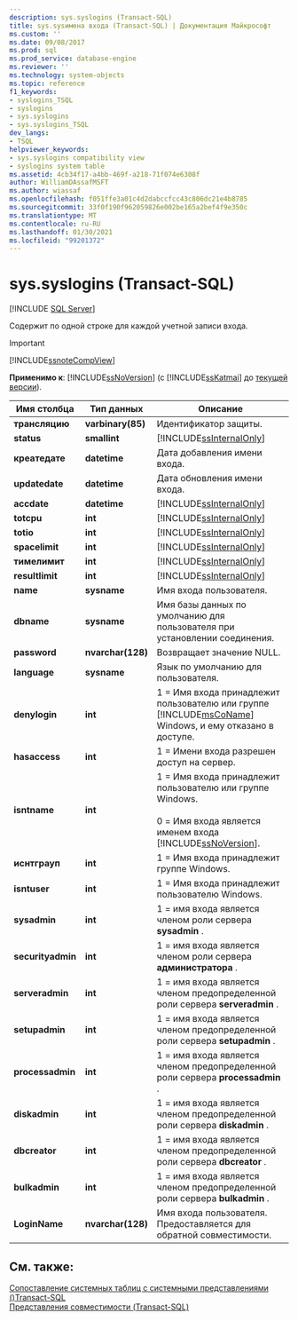 ```yaml
---
description: sys.syslogins (Transact-SQL)
title: sys.sysимена входа (Transact-SQL) | Документация Майкрософт
ms.custom: ''
ms.date: 09/08/2017
ms.prod: sql
ms.prod_service: database-engine
ms.reviewer: ''
ms.technology: system-objects
ms.topic: reference
f1_keywords:
- syslogins_TSQL
- syslogins
- sys.syslogins
- sys.syslogins_TSQL
dev_langs:
- TSQL
helpviewer_keywords:
- sys.syslogins compatibility view
- syslogins system table
ms.assetid: 4cb34f17-a4bb-469f-a218-71f074e6308f
author: WilliamDAssafMSFT
ms.author: wiassaf
ms.openlocfilehash: f051ffe3a01c4d2dabccfcc43c806dc21e4b8785
ms.sourcegitcommit: 33f0f190f962059826e002be165a2bef4f9e350c
ms.translationtype: MT
ms.contentlocale: ru-RU
ms.lasthandoff: 01/30/2021
ms.locfileid: "99201372"
---
```

# <a name="syssyslogins-transact-sql"></a>sys.syslogins (Transact-SQL)
[!INCLUDE [SQL Server](../../includes/applies-to-version/sqlserver.md)]

  Содержит по одной строке для каждой учетной записи входа.  
  
> [!IMPORTANT]  
>  [!INCLUDE[ssnoteCompView](../../includes/ssnotecompview-md.md)]  
  
**Применимо к**: [!INCLUDE[ssNoVersion](../../includes/ssnoversion-md.md)] (с [!INCLUDE[ssKatmai](../../includes/sskatmai-md.md)] до [текущей версии](/troubleshoot/sql/general/determine-version-edition-update-level)).  
  
|Имя столбца|Тип данных|Описание|  
|-----------------|---------------|-----------------|  
|**трансляцию**|**varbinary(85)**|Идентификатор защиты.|  
|**status**|**smallint**|[!INCLUDE[ssInternalOnly](../../includes/ssinternalonly-md.md)]|  
|**креатедате**|**datetime**|Дата добавления имени входа.|  
|**updatedate**|**datetime**|Дата обновления имени входа.|  
|**accdate**|**datetime**|[!INCLUDE[ssInternalOnly](../../includes/ssinternalonly-md.md)]|  
|**totcpu**|**int**|[!INCLUDE[ssInternalOnly](../../includes/ssinternalonly-md.md)]|  
|**totio**|**int**|[!INCLUDE[ssInternalOnly](../../includes/ssinternalonly-md.md)]|  
|**spacelimit**|**int**|[!INCLUDE[ssInternalOnly](../../includes/ssinternalonly-md.md)]|  
|**тимелимит**|**int**|[!INCLUDE[ssInternalOnly](../../includes/ssinternalonly-md.md)]|  
|**resultlimit**|**int**|[!INCLUDE[ssInternalOnly](../../includes/ssinternalonly-md.md)]|  
|**name**|**sysname**|Имя входа пользователя.|  
|**dbname**|**sysname**|Имя базы данных по умолчанию для пользователя при установлении соединения.|  
|**password**|**nvarchar(128)**|Возвращает значение NULL.|  
|**language**|**sysname**|Язык по умолчанию для пользователя.|  
|**denylogin**|**int**|1 = Имя входа принадлежит пользователю или группе [!INCLUDE[msCoName](../../includes/msconame-md.md)] Windows, и ему отказано в доступе.|  
|**hasaccess**|**int**|1 = Имени входа разрешен доступ на сервер.|  
|**isntname**|**int**|1 = Имя входа принадлежит пользователю или группе Windows.<br /><br /> 0 = Имя входа является именем входа [!INCLUDE[ssNoVersion](../../includes/ssnoversion-md.md)].|  
|**иснтграуп**|**int**|1 = Имя входа принадлежит группе Windows.|  
|**isntuser**|**int**|1 = Имя входа принадлежит пользователю Windows.|  
|**sysadmin**|**int**|1 = имя входа является членом роли сервера **sysadmin** .|  
|**securityadmin**|**int**|1 = имя входа является членом роли сервера **администратора** .|  
|**serveradmin**|**int**|1 = имя входа является членом предопределенной роли сервера **serveradmin** .|  
|**setupadmin**|**int**|1 = имя входа является членом предопределенной роли сервера **setupadmin** .|  
|**processadmin**|**int**|1 = имя входа является членом предопределенной роли сервера **processadmin** .|  
|**diskadmin**|**int**|1 = имя входа является членом предопределенной роли сервера **diskadmin** .|  
|**dbcreator**|**int**|1 = имя входа является членом предопределенной роли сервера **dbcreator** .|  
|**bulkadmin**|**int**|1 = имя входа является членом предопределенной роли сервера **bulkadmin** .|  
|**LoginName**|**nvarchar(128)**|Имя входа пользователя. Предоставляется для обратной совместимости.|  
  
## <a name="see-also"></a>См. также:  
 [Сопоставление системных таблиц с системными представлениями &#40;&#41;Transact-SQL ](../../relational-databases/system-tables/mapping-system-tables-to-system-views-transact-sql.md)   
 [Представления совместимости (Transact-SQL)](~/relational-databases/system-compatibility-views/system-compatibility-views-transact-sql.md)  
  
